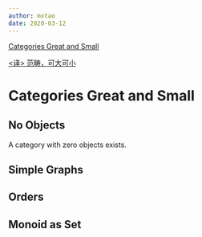 ```yaml
---
author: mxtao
date: 2020-03-12
---
```


[Categories Great and Small](https://bartoszmilewski.com/2014/12/05/categories-great-and-small/)

[<译> 范畴，可大可小](https://segmentfault.com/a/1190000003894116)


# Categories Great and Small

## No Objects

A category with zero objects exists.

## Simple Graphs


## Orders


## Monoid as Set

